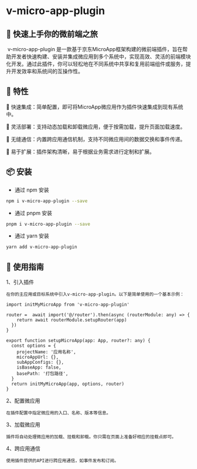 # v-micro-app-plugin



## 🚀 快速上手你的微前端之旅

​	v-micro-app-plugin 是一款基于京东MicroApp框架构建的微前端插件，旨在帮助开发者快速构建、安装并集成微应用到多个系统中，实现高效、灵活的前端模块化开发。通过此插件，你可以轻松地在不同系统中共享和复用前端组件或服务，提升开发效率和系统间的互操作性。

## 🎯 特性

💎 快速集成：简单配置，即可将MicroApp微应用作为插件快速集成到现有系统中。

💎 灵活部署：支持动态加载和卸载微应用，便于按需加载，提升页面加载速度。

💎 无缝通信：内置跨应用通信机制，支持不同微应用间的数据交换和事件传递。

💎 易于扩展：插件架构清晰，易于根据业务需求进行定制和扩展。

## 📦 安装

- 通过 npm 安装

```bash
npm i v-micro-app-plugin --save
```

- 通过 pnpm 安装

```bash
pnpm i v-micro-app-plugin --save
```

- 通过 yarn 安装

```bash
yarn add v-micro-app-plugin
```

## 🔧 使用指南

1、引入插件

  	在你的主应用或目标系统中引入v-micro-app-plugin。以下是简单使用的一个基本示例：

```
import initMyMicroApp from 'v-micro-app-plugin'

router =  await import('@/router').then(async (routerModule: any) => {
	return await routerModule.setupRouter(app)
  })
}

export function setupMicroApp(app: App, router?: any) {
  const options = {
    projectName: '应用名称',
    microAppUrl: {},
    subAppConfigs: {},
    isBaseApp: false,
    basePath: '打包路径',
  }
  return initMyMicroApp(app, options, router)
}
```

2、配置微应用

  	在插件配置中指定微应用的入口、名称、版本等信息。

3、加载微应用

  	插件将自动处理微应用的加载、挂载和卸载。你只需在页面上准备好相应的挂载点即可。

4、跨应用通信

  	使用插件提供的API进行跨应用通信，如事件发布和订阅。
